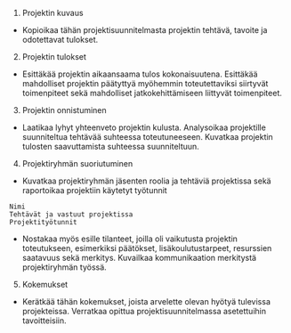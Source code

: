 1. Projektin kuvaus
* Kopioikaa tähän projektisuunnitelmasta projektin tehtävä, tavoite ja odotettavat tulokset.
2. Projektin tulokset
* Esittäkää projektin aikaansaama tulos kokonaisuutena. Esittäkää mahdolliset projektin päätyttyä myöhemmin toteutettaviksi siirtyvät toimenpiteet sekä mahdolliset jatkokehittämiseen liittyvät toimenpiteet.
3. Projektin onnistuminen
* Laatikaa lyhyt yhteenveto projektin kulusta. Analysoikaa projektille suunniteltua tehtävää suhteessa toteutuneeseen. Kuvatkaa projektin tulosten saavuttamista suhteessa suunniteltuun.
4. Projektiryhmän suoriutuminen
* Kuvatkaa projektiryhmän jäsenten roolia ja tehtäviä projektissa sekä raportoikaa projektiin käytetyt työtunnit 
```
Nimi  
Tehtävät ja vastuut projektissa  
Projektityötunnit  
```
* Nostakaa myös esille tilanteet, joilla oli vaikutusta projektin toteutukseen, esimerkiksi päätökset, lisäkoulutustarpeet, resurssien saatavuus sekä merkitys. 
Kuvailkaa kommunikaation merkitystä projektiryhmän työssä.
5. Kokemukset
* Kerätkää tähän kokemukset, joista arvelette olevan hyötyä tulevissa projekteissa. Verratkaa opittua projektisuunnitelmassa asetettuihin tavoitteisiin.
